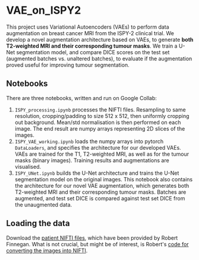 # VAE_on_ISPY2
This project uses Variational Autoencoders (VAEs) to perform data augmentation on breast cancer MRI from the ISPY-2 clinical trial. We develop a novel augmentation architecture based on VAEs, to generate **both T2-weighted MRI and their corresponding tumour masks**. We train a U-Net segmentation model, and compare DICE scores on the test set (augmented batches vs. unaltered batches), to evaluate if the augmentation proved useful for improving tumour segmentation. 

## Notebooks 

There are three notebooks, written and run on Google Collab: 

1. `ISPY_processing.ipynb` processes the NIFTI files. Resampling to same resolution, cropping/padding to size 512 x 512, then uniformly cropping out background. Mean/std normalisation is then performed on each image. The end result are numpy arrays representing 2D slices of the images. 
2. `ISPY_VAE_working.ipynb` loads the numpy arrays into pytorch `DataLoaders`, and specifies the architecture for our developed VAEs. VAEs are trained for the T1, T2-weighted MRI, as well as for the tumour masks (binary images). Training results and augmentations are visualised. 
3. `ISPY_UNet.ipynb` builds the U-Net architecture and trains the U-Net segmentation model on the original images. This notebook also contains the architecture for our novel VAE augmentation, which generates both T2-weighted MRI and their corresponding tumour masks. Batches are augmented, and test set DICE is compared against test set DICE from the unaugmented data.  


## Loading the data

Download the [patient NIFTI files](https://cloudstor.aarnet.edu.au/plus/s/dgiQZ2ftvWLnUq2), which have been provided by Robert Finnegan. What is not crucial, but might be of interest, is Robert's [code for converting the images into NIFTI](https://cloudstor.aarnet.edu.au/plus/s/1XvjIt81kN8UjBd). 

